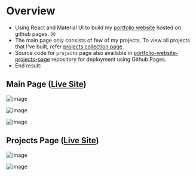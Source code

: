 # Overview

- Using React and Material UI to build my [portfolio website](https://chewzzz1014.github.io/portfolio-website/) hosted on github pages. :stuck_out_tongue_closed_eyes:
- The main page only consists of few of my projects. To view all projects that I've built, refer [projects collection page](https://chewzzz1014.github.io/portfolio-website-projects-page/).
- Source code for `projects` page also available in [portfolio-website-projects-page](https://github.com/chewzzz1014/portfolio-website-projects-page/tree/master) repository for deployment using Github Pages.
- End result:


## Main Page ([Live Site](https://chewzzz1014.github.io/portfolio-website/))

![image](https://user-images.githubusercontent.com/92832451/218676341-4dda0420-4ccd-43b5-8aa8-bea258c46971.png)

![image](https://user-images.githubusercontent.com/92832451/218676505-56d97229-4b0d-4a19-9f7e-2cf4eb92a4aa.png)

![image](https://user-images.githubusercontent.com/92832451/218676589-369d3c8d-0eb0-464d-9a80-948421c84264.png)


## Projects Page ([Live Site](https://chewzzz1014.github.io/portfolio-website-projects-page/))

![image](https://user-images.githubusercontent.com/92832451/218676861-d7c85fbb-3435-4e4f-853d-91fc9b22aa39.png)

![image](https://user-images.githubusercontent.com/92832451/203786355-9d614824-d256-4fb0-9035-ad59efe17cc1.png)



